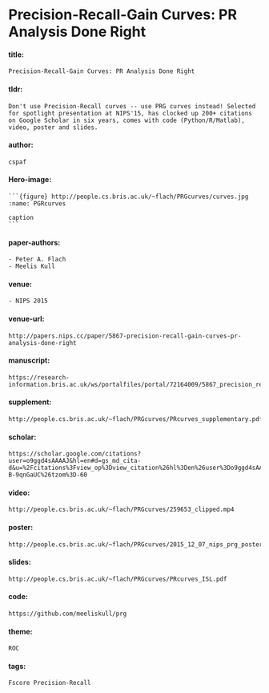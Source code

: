 # Precision-Recall-Gain Curves: PR Analysis Done Right

#### title: 
    Precision-Recall-Gain Curves: PR Analysis Done Right
#### tldr:
    Don't use Precision-Recall curves -- use PRG curves instead! Selected for spotlight presentation at NIPS'15, has clocked up 200+ citations on Google Scholar in six years, comes with code (Python/R/Matlab), video, poster and slides.
#### author:
    cspaf
#### Hero-image:  
    ```{figure} http://people.cs.bris.ac.uk/~flach/PRGcurves/curves.jpg
    :name: PGRcurves

    caption
    ```

#### paper-authors:
    - Peter A. Flach
    - Meelis Kull

#### venue:
    - NIPS 2015
#### venue-url:
    http://papers.nips.cc/paper/5867-precision-recall-gain-curves-pr-analysis-done-right

#### manuscript:
    https://research-information.bris.ac.uk/ws/portalfiles/portal/72164009/5867_precision_recall_gain_curves_pr_analysis_done_right.pdf
#### supplement:
    http://people.cs.bris.ac.uk/~flach/PRGcurves/PRcurves_supplementary.pdf
#### scholar:
    https://scholar.google.com/citations?user=o9ggd4sAAAAJ&hl=en#d=gs_md_cita-d&u=%2Fcitations%3Fview_op%3Dview_citation%26hl%3Den%26user%3Do9ggd4sAAAAJ%26cstart%3D20%26pagesize%3D80%26citation_for_view%3Do9ggd4sAAAAJ%3ARc-B-9qnGaUC%26tzom%3D-60

#### video:
    http://people.cs.bris.ac.uk/~flach/PRGcurves/259653_clipped.mp4
#### poster:
    http://people.cs.bris.ac.uk/~flach/PRGcurves/2015_12_07_nips_prg_poster.pdf
#### slides:
    http://people.cs.bris.ac.uk/~flach/PRGcurves/PRcurves_ISL.pdf

#### code:
    https://github.com/meeliskull/prg

#### theme:
    ROC
#### tags:
    Fscore Precision-Recall

